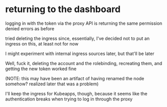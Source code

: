 # returning to the dashboard

logging in with the token via the proxy API is returning the same permission denied errors as before

tried deleting the ingress since, essentially, I've decided not to put an ingress on this, at least not for now

I might experiment with internal ingress sources later, but that'll be later

Well, fuck it, deleting the account and the rolebinding, recreating them, and getting the new token worked fine

(NOTE: this may have been an artifact of having renamed the node somehow? realized later that was a problem)

I'll keep the ingress for Kubeapps, though, because it seems like the authentication breaks when trying to log in through the proxy
